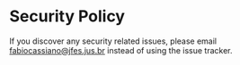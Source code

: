 # Security Policy

If you discover any security related issues, please email fabiocassiano@jfes.jus.br instead of using the issue tracker.
